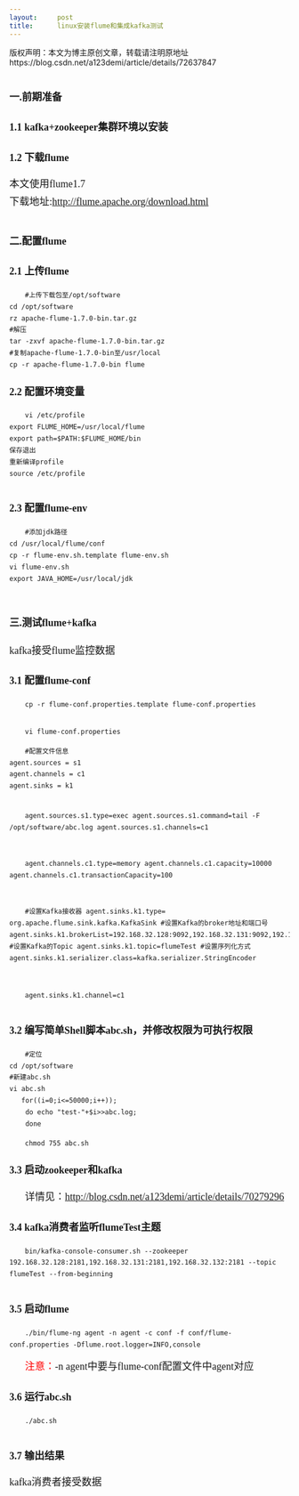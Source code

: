 ```yaml
---
layout:     post
title:      linux安装flume和集成kafka测试
---
```

<div id="article_content" class="article_content clearfix csdn-tracking-statistics" data-pid="blog" data-mod="popu_307" data-dsm="post">
								<div class="article-copyright">
					版权声明：本文为博主原创文章，转载请注明原地址					https://blog.csdn.net/a123demi/article/details/72637847				</div>
								            <link rel="stylesheet" href="https://csdnimg.cn/release/phoenix/template/css/ck_htmledit_views-f76675cdea.css">
						<div class="htmledit_views" id="content_views">
                
<h1 style="line-height:1.75;"><span style="font-family:'Microsoft YaHei';font-size:18px;">一.前期准备</span></h1>
<h3 style="line-height:1.75;"><span style="font-family:'Microsoft YaHei';font-size:18px;">1.1 kafka+zookeeper集群环境以安装</span></h3>
<h3 style="line-height:1.75;"><span style="font-family:'Microsoft YaHei';font-size:18px;">1.2 下载flume</span></h3>
<div style="line-height:1.75;"><span style="font-family:'Microsoft YaHei';font-size:18px;">本文使用flume1.7</span></div>
<div style="line-height:1.75;"><span style="font-family:'Microsoft YaHei';font-size:18px;">下载地址:<a href="http://flume.apache.org/download.html" rel="nofollow">http://flume.apache.org/download.html</a></span></div>
<h1 style="line-height:1.75;"><span style="font-family:'Microsoft YaHei';font-size:18px;">二.配置flume</span></h1>
<h3 style="line-height:1.75;"><span style="font-family:'Microsoft YaHei';font-size:18px;">2.1 上传flume</span></h3>
<div style="text-indent:28px;line-height:1.75;"><pre><code class="language-html">#上传下载包至/opt/software
cd /opt/software
rz apache-flume-1.7.0-bin.tar.gz
#解压
tar -zxvf apache-flume-1.7.0-bin.tar.gz
#复制apache-flume-1.7.0-bin至/usr/local
cp -r apache-flume-1.7.0-bin flume</code></pre></div>
<h3 style="line-height:1.75;"><span style="font-family:'Microsoft YaHei';font-size:18px;">2.2 配置环境变量</span></h3>
<div style="text-indent:28px;line-height:1.75;"><pre><code class="language-html">vi /etc/profile
export FLUME_HOME=/usr/local/flume
export path=$PATH:$FLUME_HOME/bin
保存退出
重新编译profile
source /etc/profile</code></pre></div>
<div style="text-indent:28px;line-height:1.75;">
<div><span style="font-family:'Microsoft YaHei';font-size:18px;"></span></div>
<div><span style="font-family:'Microsoft YaHei';font-size:18px;"></span></div>
<span style="font-family:'Microsoft YaHei';font-size:18px;"><img src="https://img-blog.csdn.net/20170523112247949?watermark/2/text/aHR0cDovL2Jsb2cuY3Nkbi5uZXQvYTEyM2RlbWk=/font/5a6L5L2T/fontsize/400/fill/I0JBQkFCMA==/dissolve/70/gravity/Center" alt=""><br></span></div>
<div><span style="font-family:'Microsoft YaHei';font-size:18px;"></span></div>
<h3 style="line-height:1.75;"><span style="font-family:'Microsoft YaHei';font-size:18px;">2.3 配置flume-env</span></h3>
<div style="text-indent:28px;line-height:1.75;"><pre><code class="language-html">#添加jdk路径
cd /usr/local/flume/conf
cp -r flume-env.sh.template flume-env.sh
vi flume-env.sh
export JAVA_HOME=/usr/local/jdk</code></pre></div>
<div style="text-indent:28px;line-height:1.75;"><span style="font-family:'Microsoft YaHei';font-size:18px;"><img src="https://img-blog.csdn.net/20170523112259071?watermark/2/text/aHR0cDovL2Jsb2cuY3Nkbi5uZXQvYTEyM2RlbWk=/font/5a6L5L2T/fontsize/400/fill/I0JBQkFCMA==/dissolve/70/gravity/Center" alt=""><br></span></div>
<div><span style="font-family:'Microsoft YaHei';font-size:18px;"></span></div>
<h1 style="line-height:1.75;"><span style="font-family:'Microsoft YaHei';font-size:18px;">三.测试flume+kafka</span></h1>
<div style="line-height:1.75;"><span style="font-family:'Microsoft YaHei';font-size:18px;">kafka接受flume监控数据</span></div>
<h3 style="line-height:1.75;"><span style="font-family:'Microsoft YaHei';font-size:18px;">3.1 配置flume-conf</span></h3>
<div style="text-indent:28px;line-height:1.75;"><pre><code class="language-html">cp -r flume-conf.properties.template flume-conf.properties</code></pre></div>
<div style="text-indent:28px;line-height:1.75;"><span style="font-family:'Microsoft YaHei';font-size:18px;"><img src="https://img-blog.csdn.net/20170523112302590?watermark/2/text/aHR0cDovL2Jsb2cuY3Nkbi5uZXQvYTEyM2RlbWk=/font/5a6L5L2T/fontsize/400/fill/I0JBQkFCMA==/dissolve/70/gravity/Center" alt=""><br></span></div>
<div><span style="font-family:'Microsoft YaHei';font-size:18px;"></span></div>
<div style="text-indent:28px;line-height:1.75;"><pre><code class="language-html">vi flume-conf.properties</code></pre></div>
<div style="text-indent:28px;line-height:1.75;"><pre><code class="language-html">#配置文件信息
agent.sources = s1 
agent.channels = c1 
agent.sinks = k1 

agent.sources.s1.type=exec
agent.sources.s1.command=tail -F /opt/software/abc.log
agent.sources.s1.channels=c1

agent.channels.c1.type=memory
agent.channels.c1.capacity=10000
agent.channels.c1.transactionCapacity=100

#设置Kafka接收器
agent.sinks.k1.type= org.apache.flume.sink.kafka.KafkaSink
#设置Kafka的broker地址和端口号
agent.sinks.k1.brokerList=192.168.32.128:9092,192.168.32.131:9092,192.168.32.132:9092
#设置Kafka的Topic
agent.sinks.k1.topic=flumeTest
#设置序列化方式
agent.sinks.k1.serializer.class=kafka.serializer.StringEncoder

agent.sinks.k1.channel=c1</code></pre></div>
<h3 style="line-height:1.75;"><span style="font-family:'Microsoft YaHei';font-size:18px;">3.2 编写简单Shell脚本abc.sh，并修改权限为可执行权限</span></h3>
<div style="text-indent:28px;line-height:1.75;"><pre><code class="language-html">#定位
cd /opt/software
#新建abc.sh
vi abc.sh 
   for((i=0;i&lt;=50000;i++));
	do echo "test-"+$i&gt;&gt;abc.log;
	done</code></pre><pre><code class="language-html">chmod 755 abc.sh
</code></pre></div>
<h3 style="line-height:1.75;"><span style="font-family:'Microsoft YaHei';font-size:18px;">3.3 启动zookeeper和kafka</span></h3>
<div style="text-indent:28px;line-height:1.75;"><span style="font-family:'Microsoft YaHei';font-size:18px;">详情见：<a href="http://blog.csdn.net/a123demi/article/details/70279296" rel="nofollow">http://blog.csdn.net/a123demi/article/details/70279296</a></span></div>
<h3 style="line-height:1.75;"><span style="font-family:'Microsoft YaHei';font-size:18px;">3.4 kafka消费者监听flumeTest主题</span></h3>
<div style="text-indent:28px;line-height:1.75;"><pre><code class="language-html">bin/kafka-console-consumer.sh --zookeeper 192.168.32.128:2181,192.168.32.131:2181,192.168.32.132:2181 --topic flumeTest --from-beginning</code></pre></div>
<div style="text-indent:28px;line-height:1.75;"><span style="font-family:'Microsoft YaHei';font-size:18px;"><img src="https://img-blog.csdn.net/20170523112305540?watermark/2/text/aHR0cDovL2Jsb2cuY3Nkbi5uZXQvYTEyM2RlbWk=/font/5a6L5L2T/fontsize/400/fill/I0JBQkFCMA==/dissolve/70/gravity/Center" alt=""><br></span></div>
<div><span style="font-family:'Microsoft YaHei';font-size:18px;"></span></div>
<h3 style="line-height:1.75;"><span style="font-family:'Microsoft YaHei';font-size:18px;">3.5 启动flume</span></h3>
<div style="text-indent:28px;line-height:1.75;"><pre><code class="language-html">./bin/flume-ng agent -n agent -c conf -f conf/flume-conf.properties -Dflume.root.logger=INFO,console</code></pre></div>
<div style="text-indent:28px;line-height:1.75;"><span style="font-family:'Microsoft YaHei';font-size:18px;"><span style="color:#ff0000;">注意：</span>-n agent中要与flume-conf配置文件中agent对应</span></div>
<div style="text-indent:28px;line-height:1.75;"><span style="font-family:'Microsoft YaHei';font-size:18px;"><img src="https://img-blog.csdn.net/20170523112308837?watermark/2/text/aHR0cDovL2Jsb2cuY3Nkbi5uZXQvYTEyM2RlbWk=/font/5a6L5L2T/fontsize/400/fill/I0JBQkFCMA==/dissolve/70/gravity/Center" alt=""><br></span></div>
<div><span style="font-family:'Microsoft YaHei';font-size:18px;"></span></div>
<h3 style="line-height:1.75;"><span style="font-family:'Microsoft YaHei';font-size:18px;">3.6 运行abc.sh</span></h3>
<div style="text-indent:28px;line-height:1.75;"><pre><code class="language-html">./abc.sh</code></pre></div>
<div style="text-indent:28px;line-height:1.75;"><span style="font-family:'Microsoft YaHei';font-size:18px;"><img src="https://img-blog.csdn.net/20170523112312821?watermark/2/text/aHR0cDovL2Jsb2cuY3Nkbi5uZXQvYTEyM2RlbWk=/font/5a6L5L2T/fontsize/400/fill/I0JBQkFCMA==/dissolve/70/gravity/Center" alt=""><br></span></div>
<div><span style="font-family:'Microsoft YaHei';font-size:18px;"></span></div>
<h3 style="line-height:1.75;"><span style="font-family:'Microsoft YaHei';font-size:18px;">3.7 输出结果</span></h3>
<div style="line-height:1.75;"><span style="font-family:'Microsoft YaHei';font-size:18px;">kafka消费者接受数据</span></div>
<div style="line-height:1.75;"><span style="font-family:'Microsoft YaHei';font-size:18px;"><img src="https://img-blog.csdn.net/20170523112315696?watermark/2/text/aHR0cDovL2Jsb2cuY3Nkbi5uZXQvYTEyM2RlbWk=/font/5a6L5L2T/fontsize/400/fill/I0JBQkFCMA==/dissolve/70/gravity/Center" alt=""><br></span></div>
<div><span style="font-family:'Microsoft YaHei';font-size:18px;"></span></div>
<div style="text-indent:28px;line-height:1.75;font-size:14px;">
<br></div>
            </div>
                </div>